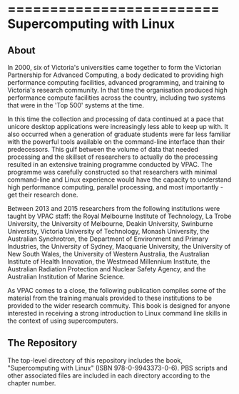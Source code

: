=========================
Supercomputing with Linux
=========================

About
-----

In 2000, six of Victoria's universities came together to form the Victorian Partnership for Advanced Computing, a body dedicated to providing high performance computing facilities, advanced programming, and training to Victoria's research community. In that time the organisation produced high performance compute facilities across the country, including two systems that were in the 'Top 500' systems at the time.

In this time the collection and processing of data continued at a pace that unicore desktop applications were increasingly less able to keep up with. It also occurred when a generation of graduate students were far less familiar with the powerful tools available on the command-line interface than their predecessors. This gulf between the volume of data that needed processing and the skillset of researchers to actually do the processing resulted in an extensive training programme conducted by VPAC. The programme was carefully constructed so that researchers with minimal command-line and Linux experience would have the capacity to understand high performance computing, parallel processing, and most importantly - get their research done. 

Between 2013 and 2015 researchers from the following institutions were taught by VPAC staff: the Royal Melbourne Institute of Technology, La Trobe University, the University of Melbourne, Deakin University, Swinburne University, Victoria University of Technology, Monash University, the Australian Synchrotron, the Department of Environment and Primary Industries, the University of Sydney, Macquarie University, the University of New South Wales, the University of Western Australia, the Australian Institute of Health Innovation, the Westmead Millennium Institute, the Australian Radiation Protection and Nuclear Safety Agency, and the Australian Institution of Marine Science. 

As VPAC comes to a close, the following publication compiles some of the material from the training manuals provided to these institutions to be provided to the wider research commuity. This book is designed for anyone interested in receiving a strong introduction to Linux command line skills in the context of using supercomputers.

The Repository
--------------

The top-level directory of this repository includes the book, "Supercomputing with Linux" (ISBN 978-0-9943373-0-6). PBS scripts and other associated files are included in each directory according to the chapter number.
